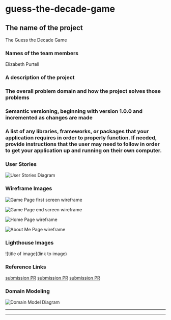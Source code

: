 # guess-the-decade-game

## The name of the project

The Guess the Decade Game

### Names of the team members

Elizabeth Purtell

### A description of the project

### The overall problem domain and how the project solves those problems

### Semantic versioning, beginning with version 1.0.0 and incremented as changes are made

### A list of any libraries, frameworks, or packages that your application requires in order to properly function. If needed, provide instructions that the user may need to follow in order to get your application up and running on their own computer.

### User Stories

![User Stories Diagram](img/userStories.diagram.png)

### Wireframe Images

![Game Page first screen wireframe](img/gamePage-wireframe1.png)

![Game Page end screen wireframe](img/gamePage-end-wireframe.png)

![Home Page wireframe](img/homePage-wireframe.png)

![About Me Page wireframe](img/aboutMePage-wireframe.png)

### Lighthouse Images

![title of image](link to image)

### Reference Links

[submission PR](http://xyz.com)
[submission PR](http://xyz.com)
[submission PR](http://xyz.com)

### Domain Modeling

![Domain Model Diagram](img/guessTheDecade-domainModel.png)

---
---
